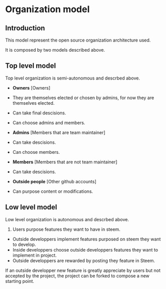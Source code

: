 # Organization model

## Introduction

This model represent the open source organization architecture used.

It is composed by two models described above.

## Top level model

Top level organization is semi-autonomous and descrbed above.

* **Owners** [Owners]
 * They are themselves elected or chosen by admins, for now they are themselves elected.
 * Can take final descisions.
 * Can choose admins and members.

* **Admins** [Members that are team maintainer]
 * Can take descisions.
 * Can choose members.
 
* **Members** [Members that are not team maintainer]
 * Can take descisions.

* **Outside people** [Other github accounts]
 * Can purpose content or modifications.

## Low level model

Low level organization is autonomous and descrbed above.

1. Users purpose features they want to have in steem.
* Outside developpers implement features purposed on steem they want to develop.
* Inside developpers choose outside developpers features they want to implement in project.
* Outside developpers are rewarded by posting they feature in Steem.

If an outside developper new feature is greatly appreciate by users but not accepted by the project, the project can be forked to compose a new starting point.
